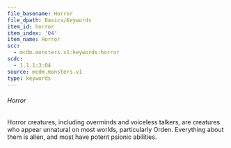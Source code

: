 ```yaml
---
file_basename: Horror
file_dpath: Basics/Keywords
item_id: horror
item_index: '04'
item_name: Horror
scc:
  - mcdm.monsters.v1:keywords:horror
scdc:
  - 1.1.1:3:04
source: mcdm.monsters.v1
type: keywords
---
```


###### Horror

Horror creatures, including overminds and voiceless talkers, are creatures who appear unnatural on most worlds, particularly Orden. Everything about them is alien, and most have potent psionic abilities.
